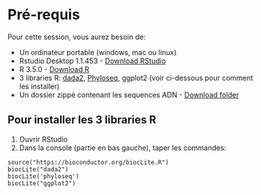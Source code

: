 # Pré-requis
Pour cette session, vous aurez besoin de:

* Un ordinateur portable (windows, mac ou linux)
* Rstudio Desktop 1.1.453 - [Download RStudio](https://www.rstudio.com/products/rstudio/download/#download)
* R 3.5.0 - [Download R](https://cran.rstudio.com/)
* 3 libraries R: [dada2](https://benjjneb.github.io/dada2/dada-installation.html), [Phyloseq](http://joey711.github.io/phyloseq/install.html), ggplot2 (voir ci-dessous pour comment les installer)
* Un dossier zippé contenant les sequences ADN  - [Download folder](https://drive.google.com/a/computationalgenomics.ca/file/d/1yw8O67HExy4mHuJo3EJRlHyTKUU_QTXe/view?usp=sharing)

## Pour installer les 3 libraries R
1. Ouvrir RStudio
2. Dans la console (partie en bas gauche), taper les commandes:
```
source("https://bioconductor.org/biocLite.R")
biocLite("dada2")
biocLite('phyloseq')
biocLite("ggplot2")
```
